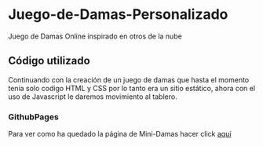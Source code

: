 # Juego-de-Damas-Personalizado
Juego de Damas Online inspirado en otros de la nube

## Código utilizado
Continuando con la creación de un juego de damas que hasta el momento tenia solo codigo HTML y CSS por lo tanto era un sitio estático, ahora con el uso de Javascript
le daremos movimiento al tablero.

### GithubPages 
Para ver como ha quedado la página de Mini-Damas hacer click [aquí](https://gonzalodecastro.github.io/Juego-de-Damas-Personalizado/)

